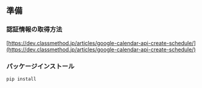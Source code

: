 ## 準備
### 認証情報の取得方法
[https://dev.classmethod.jp/articles/google-calendar-api-create-schedule/](https://dev.classmethod.jp/articles/google-calendar-api-create-schedule/)

### パッケージインストール
```
pip install
```
